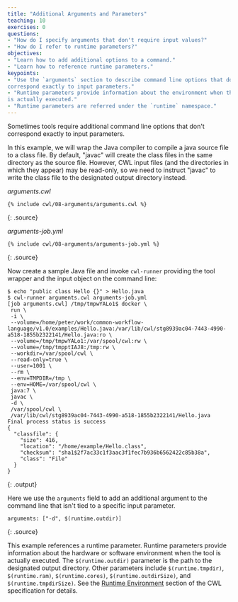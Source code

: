 ```yaml
---
title: "Additional Arguments and Parameters"
teaching: 10
exercises: 0
questions:
- "How do I specify arguments that don't require input values?"
- "How do I refer to runtime parameters?"
objectives:
- "Learn how to add additional options to a command."
- "Learn how to reference runtime parameters."
keypoints:
- "Use the `arguments` section to describe command line options that do not
correspond exactly to input parameters."
- "Runtime parameters provide information about the environment when the tool
is actually executed."
- "Runtime parameters are referred under the `runtime` namespace."
---
```

Sometimes tools require additional command line options that don't
correspond exactly to input parameters.

In this example, we will wrap the Java compiler to compile a java source
file to a class file.  By default, "javac" will create the class files in
the same directory as the source file.  However, CWL input files (and the
directories in which they appear) may be read-only, so we need to
instruct "javac" to write the class file to the designated output directory
instead.

*arguments.cwl*

~~~
{% include cwl/08-arguments/arguments.cwl %}
~~~
{: .source}

*arguments-job.yml*

~~~
{% include cwl/08-arguments/arguments-job.yml %}
~~~
{: .source}

Now create a sample Java file and invoke `cwl-runner` providing the tool wrapper
and the input object on the command line:

~~~
$ echo "public class Hello {}" > Hello.java
$ cwl-runner arguments.cwl arguments-job.yml
[job arguments.cwl] /tmp/tmpwYALo1$ docker \
 run \
 -i \
 --volume=/home/peter/work/common-workflow-language/v1.0/examples/Hello.java:/var/lib/cwl/stg8939ac04-7443-4990-a518-1855b2322141/Hello.java:ro \
 --volume=/tmp/tmpwYALo1:/var/spool/cwl:rw \
 --volume=/tmp/tmpptIAJ8:/tmp:rw \
 --workdir=/var/spool/cwl \
 --read-only=true \
 --user=1001 \
 --rm \
 --env=TMPDIR=/tmp \
 --env=HOME=/var/spool/cwl \
 java:7 \
 javac \
 -d \
 /var/spool/cwl \
 /var/lib/cwl/stg8939ac04-7443-4990-a518-1855b2322141/Hello.java
Final process status is success
{
  "classfile": {
    "size": 416,
    "location": "/home/example/Hello.class",
    "checksum": "sha1$2f7ac33c1f3aac3f1fec7b936b6562422c85b38a",
    "class": "File"
  }
}

~~~
{: .output}

Here we use the `arguments` field to add an additional argument to the
command line that isn't tied to a specific input parameter.

~~~
arguments: ["-d", $(runtime.outdir)]
~~~
{: .source}

This example references a runtime parameter.  Runtime parameters provide
information about the hardware or software environment when the tool is
actually executed.  The `$(runtime.outdir)` parameter is the path to the
designated output directory.  Other parameters include `$(runtime.tmpdir)`,
`$(runtime.ram)`, `$(runtime.cores)`, `$(runtime.outdirSize)`, and
`$(runtime.tmpdirSize)`.  See the [Runtime Environment][runtime] section of the
CWL specification for details.

[runtime]: http://www.commonwl.org/v1.0/CommandLineTool.html#Runtime_environment
